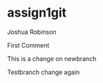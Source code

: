 # assign1git
Joshua Robinson

First Comment

This is a change on newbranch

Testbranch change again

